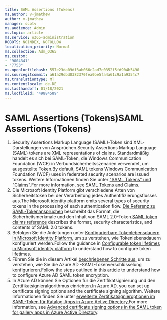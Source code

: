 ```yaml
---
title: SAML Assertions (Tokens)
ms.author: v-jmathew
author: v-jmathew
manager: scotv
ms.audience: Admin
ms.topic: article
ms.service: o365-administration
ROBOTS: NOINDEX, NOFOLLOW
localization_priority: Normal
ms.collection: Adm_O365
ms.custom:
- "9004341"
- "7753"
ms.openlocfilehash: 557e23da09df3ab066c2ad7c0352f5fd904b5490
ms.sourcegitcommit: a61a29dbd0382370fea0be5fa4a61c9a1a9354c7
ms.translationtype: MT
ms.contentlocale: de-DE
ms.lasthandoff: 01/18/2021
ms.locfileid: "49884589"
---
```

# <a name="saml-assertions-tokens"></a><span data-ttu-id="e0ae5-102">SAML Assertions (Tokens)</span><span class="sxs-lookup"><span data-stu-id="e0ae5-102">SAML Assertions (Tokens)</span></span>

1. <span data-ttu-id="e0ae5-103">Security Assertions Markup Language (SAML)-Token sind XML-Darstellungen von Ansprüchen.</span><span class="sxs-lookup"><span data-stu-id="e0ae5-103">Security Assertions Markup Language (SAML) tokens are XML representations of claims.</span></span> <span data-ttu-id="e0ae5-104">Standardmäßig handelt es sich bei SAML-Token, die Windows Communication Foundation (WCF) in Verbundsicherheitsszenarien verwendet, um ausgestellte Token.</span><span class="sxs-lookup"><span data-stu-id="e0ae5-104">By default, SAML tokens Windows Communication Foundation (WCF) uses in federated security scenarios are issued tokens.</span></span> <span data-ttu-id="e0ae5-105">Weitere Informationen finden Sie unter ["SAML Tokens" und "Claims".](https://docs.microsoft.com/dotnet/framework/wcf/feature-details/saml-tokens-and-claims)</span><span class="sxs-lookup"><span data-stu-id="e0ae5-105">For more information, see [SAML Tokens and Claims](https://docs.microsoft.com/dotnet/framework/wcf/feature-details/saml-tokens-and-claims).</span></span>
2. <span data-ttu-id="e0ae5-106">Die Microsoft Identity Platform gibt verschiedene Arten von Sicherheitstoken bei der Verarbeitung jedes Authentifizierungsflusses aus.</span><span class="sxs-lookup"><span data-stu-id="e0ae5-106">The Microsoft identity platform emits several types of security tokens in the processing of each authentication flow.</span></span> <span data-ttu-id="e0ae5-107">[Die Referenz zu SAML-Tokenansprüchen](https://docs.microsoft.com/azure/active-directory/develop/reference-saml-tokens) beschreibt das Format, die Sicherheitsmerkmale und den Inhalt von SAML 2.0-Token.</span><span class="sxs-lookup"><span data-stu-id="e0ae5-107">[SAML token claims reference](https://docs.microsoft.com/azure/active-directory/develop/reference-saml-tokens) describes the format, security characteristics, and contents of SAML 2.0 tokens.</span></span>
3. <span data-ttu-id="e0ae5-108">Befolgen Sie die Anleitungen unter [Konfigurierbare Tokenlebensdauern in Microsoft Identity Platform,](https://docs.microsoft.com/azure/active-directory/develop/active-directory-configurable-token-lifetimes) um zu verstehen, wie Tokenlebensdauern konfiguriert werden.</span><span class="sxs-lookup"><span data-stu-id="e0ae5-108">Follow the guidance in [Configurable token lifetimes in Microsoft identity platform](https://docs.microsoft.com/azure/active-directory/develop/active-directory-configurable-token-lifetimes) to understand how to configure token lifetimes.</span></span>
4. <span data-ttu-id="e0ae5-109">Führen Sie die in diesem Artikel [beschriebenen Schritte aus,](https://docs.microsoft.com/azure/active-directory/manage-apps/howto-saml-token-encryption) um zu verstehen, wie Sie die Azure AD -SAML-Tokenverschlüsselung konfigurieren.</span><span class="sxs-lookup"><span data-stu-id="e0ae5-109">Follow the steps outlined in [this article](https://docs.microsoft.com/azure/active-directory/manage-apps/howto-saml-token-encryption) to understand how to configure Azure AD SAML token encryption.</span></span>
5. <span data-ttu-id="e0ae5-110">In Azure AD können Sie Optionen für die Zertifikatsignierung und den Zertifikatsignieralgorithmus einrichten.</span><span class="sxs-lookup"><span data-stu-id="e0ae5-110">In Azure AD, you can set up certificate signing options and the certificate signing algorithm.</span></span> <span data-ttu-id="e0ae5-111">Weitere Informationen finden Sie unter [erweiterte Zertifikatsignieroptionen im SAML-Token für Katalog-Apps in Azure Active Directory.](https://docs.microsoft.com/azure/active-directory/manage-apps/certificate-signing-options)</span><span class="sxs-lookup"><span data-stu-id="e0ae5-111">For more information, see [Advanced certificate signing options in the SAML token for gallery apps in Azure Active Directory](https://docs.microsoft.com/azure/active-directory/manage-apps/certificate-signing-options).</span></span>
